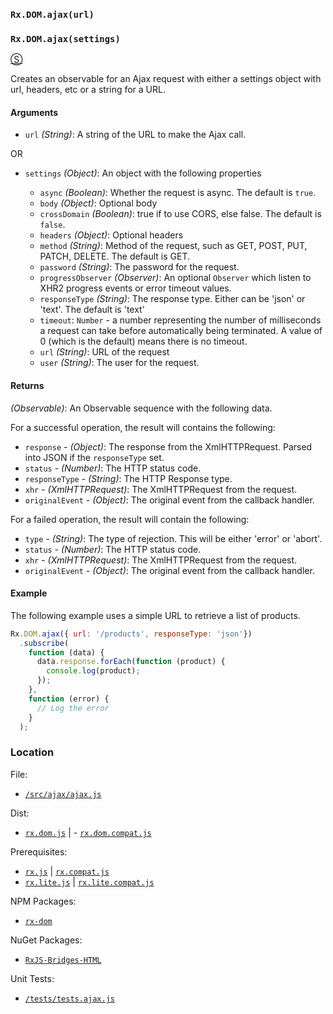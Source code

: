 ### `Rx.DOM.ajax(url)`
### `Rx.DOM.ajax(settings)`
[&#x24C8;](https://github.com/Reactive-Extensions/RxJS-DOM/blob/master/src/ajax/ajax.js "View in source")

Creates an observable for an Ajax request with either a settings object with url, headers, etc or a string for a URL.

#### Arguments
- `url` *(String)*: A string of the URL to make the Ajax call.

OR

- `settings` *(Object)*: An object with the following properties

    - `async` *(Boolean)*: Whether the request is async. The default is `true`.
    - `body` *(Object)*: Optional body
    - `crossDomain` *(Boolean)*: true if to use CORS, else false. The default is `false`.
    - `headers` *(Object)*: Optional headers
    - `method` *(String)*: Method of the request, such as GET, POST, PUT, PATCH, DELETE. The default is GET.
    - `password` *(String)*: The password for the request.
    - `progressObserver` *(Observer)*: An optional `Observer` which listen to XHR2 progress events or error timeout values.
    - `responseType` *(String)*: The response type. Either can be 'json' or 'text'. The default is 'text'
    - `timeout`: `Number` - a number representing the number of milliseconds a request can take before automatically being terminated. A value of 0 (which is the default) means there is no timeout.
    - `url` *(String)*: URL of the request
    - `user` *(String)*: The user for the request.

#### Returns
*(Observable)*: An Observable sequence with the following data.

For a successful operation, the result will contains the following:
- `response` - *(Object)*: The response from the XmlHTTPRequest. Parsed into JSON if the `responseType` set.
- `status` - *(Number)*: The HTTP status code.
- `responseType` - *(String)*: The HTTP Response type.
- `xhr` - *(XmlHTTPRequest)*: The XmlHTTPRequest from the request.
- `originalEvent` - *(Object)*: The original event from the callback handler.

For a failed operation, the result will contain the following:
- `type` - *(String)*: The type of rejection. This will be either 'error' or 'abort'.
- `status` - *(Number)*: The HTTP status code.
- `xhr` - *(XmlHTTPRequest)*: The XmlHTTPRequest from the request.
- `originalEvent` - *(Object)*: The original event from the callback handler.

#### Example

The following example uses a simple URL to retrieve a list of products.
```js
Rx.DOM.ajax({ url: '/products', responseType: 'json'})
  .subscribe(
    function (data) {
      data.response.forEach(function (product) {
        console.log(product);
      });
    },
    function (error) {
      // Log the error
    }
  );
```

### Location

File:
- [`/src/ajax/ajax.js`](https://github.com/Reactive-Extensions/RxJS-DOM/blob/master/src/ajax/ajax.js)

Dist:
- [`rx.dom.js`](https://github.com/Reactive-Extensions/RxJS-DOM/blob/master/dist/rx.dom.js) | - [`rx.dom.compat.js`](https://github.com/Reactive-Extensions/RxJS-DOM/blob/master/dist/rx.dom.compat.js)

Prerequisites:
- [`rx.js`](https://github.com/Reactive-Extensions/RxJS/blob/master/dist/rx.js) | [`rx.compat.js`](https://github.com/Reactive-Extensions/RxJS/blob/master/dist/rx.compat.js)
- [`rx.lite.js`](https://github.com/Reactive-Extensions/RxJS/blob/master/rx.lite.js) | [`rx.lite.compat.js`](https://github.com/Reactive-Extensions/RxJS/blob/master/rx.lite.compat.js)

NPM Packages:
- [`rx-dom`](https://preview.npmjs.com/package/rx-dom)

NuGet Packages:
- [`RxJS-Bridges-HTML`](http://www.nuget.org/packages/RxJS-Bridges-HTML/)

Unit Tests:
- [`/tests/tests.ajax.js`](https://github.com/Reactive-Extensions/RxJS-DOM/blob/master/tests/tests.ajax.js)
